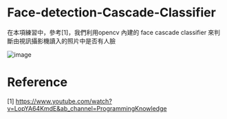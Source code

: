 # Face-detection-Cascade-Classifier


在本項練習中，參考[1]，我們利用opencv 內建的 face cascade classifier 來判斷由視訊攝影機讀入的照片中是否有人臉






![image](https://user-images.githubusercontent.com/108604868/183235094-ec1f852c-4316-45ce-8ca0-868ce5d7720c.png)







# Reference
[1] https://www.youtube.com/watch?v=LopYA64KmdE&ab_channel=ProgrammingKnowledge
